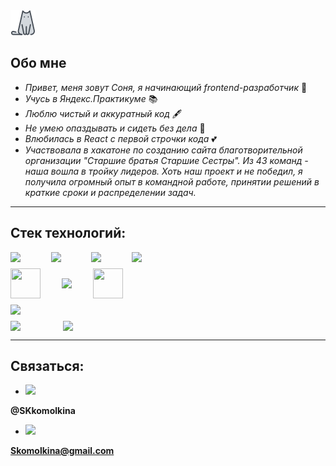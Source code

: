 <img src="https://raw.githubusercontent.com/SKKomolkina/SKKomolkina/main/assets/icons8-cat-40.png">

## Обо мне


* _Привет, меня зовут Соня, я начинающий frontend-разработчик_  👋
* _Учусь в Яндекс.Практикуме_ 📚
* _Люблю чистый и аккуратный код_ 🖋
* _Не умею опаздывать и сидеть без дела_ 🚀
* _Влюбилась в React с первой строчки кода_ 💕
* _Участвовала в хакатоне по созданию сайта благотворительной организации "Старшие братья Старшие Сестры". Из 43 команд - наша вошла в тройку лидеров. Хоть наш проект и не победил, я получила огромный опыт в командной работе, принятии решений в краткие сроки и распределении задач._ 

***
## Стек технологий:

<div style="display: flex; align-items: center; justify-content: space-between; width: 210px; margin-top: 10px">
<img style="margin-right: 10px" src="https://img.icons8.com/dusk/42/000000/html-5.png" />
<img style="margin-right: 10px" src="https://img.icons8.com/dusk/42/000000/css3.png"/>
<img style="margin-right: 10px" src="https://img.icons8.com/dusk/42/000000/javascript.png" />
<img src="https://img.icons8.com/plasticine/48/000000/react.png"/> 
</div>

<div style="display: flex; align-items: center; justify-content: space-between; width: 180px; margin-top: 10px">
<img style="margin-right: 15px" src="https://img.icons8.com/color/48/000000/npm.png" width="48" height="48"/> 
<img style="margin-right: 15px" src="https://img.icons8.com/windows/52/000000/nodejs.png"/>
<img height="48" src="https://www.vectorlogo.zone/logos/expressjs/expressjs-icon.svg" width="48"/>
</div>

<div style="display: flex; align-items: center; justify-content: space-between; width: 100px; margin-top: 10px">
<img src="https://img.icons8.com/color/48/000000/mongodb.png"/>
</div>

<div style="display: flex; align-items: center; justify-content: space-between; width: 100px; margin-top: 10px"> 
<img style="margin-right: 15px" src="https://img.icons8.com/dusk/48/000000/webpack.png"/> <img src="https://img.icons8.com/windows/48/000000/git.png"/>
</div>

***
## Связаться:

* <img src="https://img.icons8.com/clouds/68/000000/telegram-app.png"/>
**@SKkomolkina**

* <img src="https://img.icons8.com/clouds/68/000000/apple-mail.png"/>
**Skomolkina@gmail.com**
